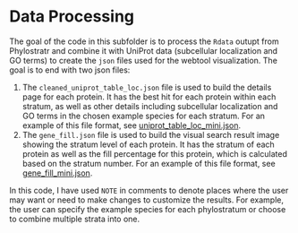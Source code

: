 # Data Processing

The goal of the code in this subfolder is to process the `Rdata` outupt from Phylostratr and combine it with UniProt data (subcellular localization and GO terms) to create the `json` files used for the webtool visualization. The goal is to end with two json files:

1. The `cleaned_uniprot_table_loc.json` file is used to build the details page for each protein. It has the best hit for each protein within each stratum, as well as other details including subcellular localization and GO terms in the chosen example species for each stratum. For an example of this file format, see [uniprot_table_loc_mini.json](https://github.com/LTibbs/PhylostrataWebtool/blob/main/data_processing/uniprot_table_loc_mini.json).
2. The `gene_fill.json` file is used to build the visual search result image showing the stratum level of each protein. It has the stratum of each protein as well as the fill percentage for this protein, which is calculated based on the stratum number. For an example of this file format, see [gene_fill_mini.json](https://github.com/LTibbs/PhylostrataWebtool/blob/main/data_processing/gene_fill_mini.json).

In this code, I have used `NOTE` in comments to denote places where the user may want or need to make changes to customize the results. For example, the user can specify the example species for each phylostratum or choose to combine multiple strata into one. 

